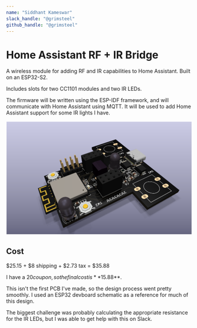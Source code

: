 ```yaml
---
name: "Siddhant Kameswar"
slack_handle: "@grimsteel"
github_handle: "@grimsteel"
---
```


# Home Assistant RF + IR Bridge

A wireless module for adding RF and IR capabilities to Home Assistant. Built on an ESP32-S2.

Includes slots for two CC1101 modules and two IR LEDs.

The firmware will be written using the ESP-IDF framework, and will communicate with Home Assistant using MQTT. It will be used to add Home Assistant support for some IR lights I have.

![image](./image.png)

<!-- How much is it going to cost? -->

## Cost

$25.15 + $8 shipping + $2.73 tax = $35.88

I have a $20 coupon, so the final cost is **$15.88**.

<!-- Tell us a little bit about your design process. What were some challenges? What helped? ***Totally optional*** -->

This isn't the first PCB I've made, so the design process went pretty smoothly. I used an ESP32 devboard schematic as a reference for much of this design.

The biggest challenge was probably calculating the appropriate resistance for the IR LEDs, but I was able to get help with this on Slack.
